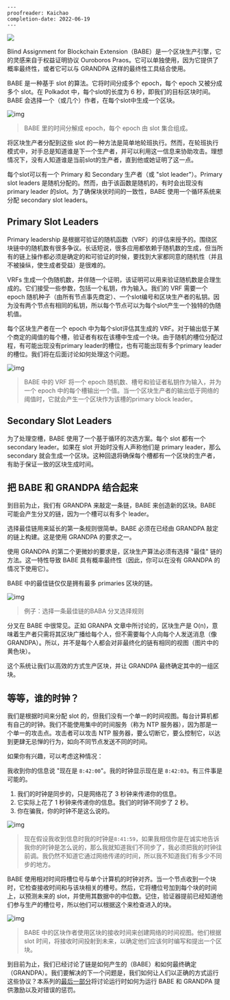 ```
---
proofreader: Kaichao
completion-date: 2022-06-19
---
```

![](https://polkadot.network/content/images/2019/12/unnamed-1.png)

Blind Assignment for Blockchain Extension（BABE）是一个区块生产引擎，它的灵感来自于权益证明协议 Ouroboros Praos。它可以单独使用，因为它提供了概率最终性，或者它可以与 GRANDPA 这样的最终性工具结合使用。

BABE 是一种基于 slot 的算法。它将时间分成多个 epoch，每个 epoch 又被分成多个 slot。在 Polkadot 中，每个slot的长度为 6 秒，即我们的目标区块时间。BABE 会选择一个（或几个）作者，在每个slot中生成一个区块。

![img](https://pic3.zhimg.com/80/v2-4cecd288465bd1092ad6425a06da304a_720w.jpg)

> BABE 里的时间分解成 epoch，每个 epoch 由 slot 集合组成。

将区块生产者分配到这些 slot 的一种方法是简单地轮班执行。然而，在轮班执行模式中，对手总是知道谁是下一个生产者，并可以利用这一信息来协助攻击。理想情况下，没有人知道谁是当前slot的生产者，直到他或她证明了这一点。

每个slot可以有一个 Primary 和 Secondary 生产者（或 "slot leader"）。Primary slot leaders 是随机分配的。然而，由于该函数是随机的，有时会出现没有 primary leader 的slot。为了确保块状时间的一致性，BABE 使用一个循环系统来分配 secondary slot leaders。

## Primary Slot Leaders

Primary leadership 是根据可验证的随机函数（VRF）的评估来授予的。围绕区块链中的随机数有很多争议。长话短说，很多应用都依赖于随机数的生成，但当所有的链上操作都必须是确定的和可验证的时候，要找到大家都同意的随机性（并且不被操纵，使生成者受益）是很难的。

VRFs 生成一个伪随机数，并伴随一个证明，该证明可以用来验证随机数是合理生成的。它们接受一些参数，包括一个私钥，作为输入。我们的 VRF 需要一个 epoch 随机种子（由所有节点事先商定）、一个slot编号和区块生产者的私钥。因为没有两个节点有相同的私钥，所以每个节点可以为每个slot产生一个独特的伪随机值。

每个区块生产者在一个 epoch 中为每个slot评估其生成的 VRF。对于输出低于某个商定的阈值的每个槽，验证者有权在该槽中生成一个块。由于随机的槽位分配过程，有可能出现没有primary leader的槽位，也有可能出现有多个primary leader的槽位。我们将在后面讨论如何处理这个问题。

![img](https://pic2.zhimg.com/80/v2-3d2b7e16dfcc1b78f2cac4fee71a4cb1_720w.jpg)

> BABE 中的 VRF 将一个 epoch 随机数、槽号和验证者私钥作为输入，并为一个 epoch 中的每个槽输出一个值。当一个区块生产者的输出低于网络的阈值时，它就会产生一个区块作为该槽的primary block leader。

## Secondary Slot Leaders

为了处理空槽，BABE 使用了一个基于循环的次选方案。每个 slot 都有一个 secondary leader。如果在 slot 开始时没有人声称他们是 primary leader，那么 secondary 就会生成一个区块。这种回退将确保每个槽都有一个区块的生产者，有助于保证一致的区块生成时间。

## 把 BABE 和 GRANDPA 结合起来

到目前为止，我们有 GRANDPA 来敲定一条链，BABE 来创造新的区块。BABE 可能会产生分叉的链，因为一个槽可以有多个 leader。

选择最佳链用来延长的第一条规则很简单。BABE 必须在已经由 GRANDPA 敲定的链上构建。这是使用 GRANDPA 的要求之一。

使用 GRANDPA 的第二个更微妙的要求是，区块生产算法必须有选择 "最佳" 链的方法。这一特性导致 BABE 具有概率最终性（因此，你可以在没有 GRANDPA 的情况下使用它）。

BABE 中的最佳链仅仅是拥有最多 primaries 区块的链。

![img](https://pic2.zhimg.com/80/v2-4cf3e86ffae36468f73a52b3d44d4ba5_720w.jpg)

> 例子：选择一条最佳链的BABA 分叉选择规则

分叉在 BABE 中很常见。正如 GRANPA 文章中所讨论的，区块生产是 O(n)，意味着生产者只需将其区块广播给每个人，但不需要每个人向每个人发送消息（像 GRANDPA）。所以，并不是每个人都会对非最终化的链有相同的视图（图片中的黄色块）。

这个系统让我们以高效的方式生产区块，并让 GRANDPA 最终确定其中的一组区块。

## 等等，谁的时钟？

我们是根据时间来分配 slot 的，但我们没有一个单一的时间视图。每台计算机都有自己的时钟。我们不能使用集中的时间服务（称为 NTP 服务器），因为那是一个单一的攻击点。攻击者可以攻击 NTP 服务器，要么切断它，要么控制它，以达到更肆无忌惮的行为，如向不同节点发送不同的时间。

如果你有兴趣，可以考虑这种情况：

我收到你的信息说 "现在是 `8:42:00`"。我的时钟显示现在是 `8:42:03`。有三件事是可能的。

1. 我们的时钟是同步的，只是网络花了 3 秒钟来传递你的信息。
2. 它实际上花了 1 秒钟来传递你的信息。我们的时钟不同步了 2 秒。
3. 你在骗我，你的时钟不是这么说的。

![img](https://pic2.zhimg.com/80/v2-0a207c22745debac79cee65ca7fdb811_720w.jpg)

> 现在假设我收到信息时我的时钟是`8:41:59`，如果我相信你是在诚实地告诉我你的时钟是怎么说的，那么我就知道我们不同步了，我必须把我的时钟往前调。我仍然不知道它通过网络传递的时间，所以我不知道我们有多少不同步的地方。

BABE 使用相对时间将槽位号与单个计算机的时钟对齐。当一个节点收到一个块时，它检查接收时间和与该块相关的槽号。然后，它将槽位号加到每个块的时间上，以预测未来的 slot，并使用其数据中的中位数。记住，验证器提前已经知道他们参与生产的槽位号，所以他们可以根据这个来检查进入的块。

![img](https://pic4.zhimg.com/80/v2-2863b4e3a7f74d030cb77eb4ce846553_720w.jpg)

> BABE 中的区块作者使用区块的接收时间来创建网络的时间视图。他们根据 slot 时间，将接收时间投射到未来，以确定他们应该何时编写和提出一个区块。

到目前为止，我们已经讨论了链是如何产生的（BABE）和如何最终确定（GRANDPA）。我们要解决的下一个问题是，我们如何让人们以正确的方式运行这些协议？本系列的[最后一部分](https://link.zhihu.com/?target=https%3A//polkadot.network/blog/polkadot-consensus-part-4-security/)将讨论运行时如何为运行 BABE 和 GRANDPA 提供激励以及对错误的惩罚。
